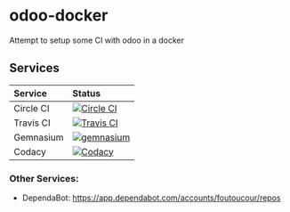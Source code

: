# odoo-docker
Attempt to setup some CI with odoo in a docker

## Services
Service|Status
:------|:----
Circle CI|[![Circle CI](https://circleci.com/gh/foutoucour/odoo-docker.svg?style=shield)](https://circleci.com/gh/foutoucour/odoo-docker/)
Travis CI|[![Travis CI](https://travis-ci.org/foutoucour/odoo-docker.svg?branch=master)](https://travis-ci.org/foutoucour/odoo-docker)
Gemnasium|[![gemnasium](https://gemnasium.com/badges/github.com/foutoucour/odoo-docker.svg)](https://gemnasium.com/github.com/foutoucour/odoo-docker)
Codacy|[![Codacy](https://api.codacy.com/project/badge/Grade/622900ecb5484e5796a562f5e82c263d)](https://www.codacy.com/app/kender-jr/odoo-docker?utm_source=github.com&amp;utm_medium=referral&amp;utm_content=foutoucour/odoo-docker&amp;utm_campaign=Badge_Grade)

### Other Services:
* DependaBot: https://app.dependabot.com/accounts/foutoucour/repos
